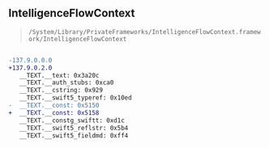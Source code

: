 ## IntelligenceFlowContext

> `/System/Library/PrivateFrameworks/IntelligenceFlowContext.framework/IntelligenceFlowContext`

```diff

-137.9.0.0.0
+137.9.0.2.0
   __TEXT.__text: 0x3a20c
   __TEXT.__auth_stubs: 0xca0
   __TEXT.__cstring: 0x929
   __TEXT.__swift5_typeref: 0x10ed
-  __TEXT.__const: 0x5150
+  __TEXT.__const: 0x5158
   __TEXT.__constg_swiftt: 0xd1c
   __TEXT.__swift5_reflstr: 0x5b4
   __TEXT.__swift5_fieldmd: 0xff4

```
